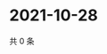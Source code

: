# 2021-10-28

共 0 条

<!-- BEGIN WEIBO -->
<!-- 最后更新时间 Thu Oct 28 2021 11:12:08 GMT+0800 (China Standard Time) -->

<!-- END WEIBO -->
